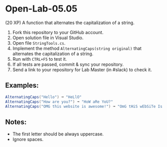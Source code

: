 # Open-Lab-05.05
(20 XP) A function that alternates the capitalization of a string.

1. Fork this repository to your GitHub account.
2. Open solution file in Visual Studio.
3. Open file `StringTools.cs`.
4. Implement the method `AlternatingCaps(string original)` that alternates the capitalization of a string.
5. Run with `CTRL+F5` to test it.
6. If all tests are passed, commit & sync your repository.
7. Send a link to your repository for Lab Master (in #slack) to check it.

## Examples: 
```C#
AlternatingCaps("Hello") ➞ "HeLlO"
AlternatingCaps("How are you?") ➞ "HoW aRe YoU?"
AlternatingCaps("OMG this website is awesome!") ➞ "OmG tHiS wEbSiTe Is AwEsOmE!"
```

## Notes:
* The first letter should be always uppercase.
* Ignore spaces.
